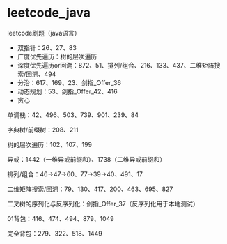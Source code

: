 # leetcode_java
leetcode刷题（java语言）



- 双指针：26、27、83
- 广度优先遍历：树的层次遍历
- 深度优先遍历or回溯：872、51、排列/组合、216、133、437、二维矩阵搜索/回溯、494
- 分治：617、169、23、剑指_Offer_36
- 动态规划：53、剑指_Offer_42、416
- 贪心



单调栈：42、496、503、739、901、239、84

字典树/前缀树：208、211

树的层次遍历：102、107、199

异或：1442（一维异或前缀和）、1738（二维异或前缀和）

排列/组合：46->47->60、77->39->40、491、17

二维矩阵搜索/回溯：79、130、417、200、463、695、827

二叉树的序列化与反序列化：剑指_Offer_37（反序列化用于本地测试）

01背包：416、474、494、879、1049

完全背包：279、322、518、1449